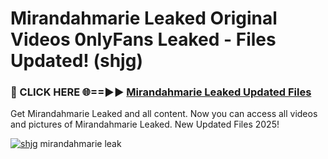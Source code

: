 # Mirandahmarie Leaked Original Videos 0nlyFans Leaked - Files Updated! (shjg)

<h3>🔴 CLICK HERE 🌐==►► <a href="https://tinyurl.com/2jnfzry5" rel="nofollow">Mirandahmarie Leaked Updated Files</a></h3>

Get Mirandahmarie Leaked and all content. Now you can access all videos and pictures of Mirandahmarie Leaked. New Updated Files 2025!

[![shjg](https://i.imgur.com/GyGTBgg.gif)](https://tinyurl.com/2jnfzry5)
mirandahmarie leak